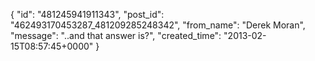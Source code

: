  {
   "id": "481245941911343",
   "post_id": "462493170453287_481209285248342",
   "from_name": "Derek Moran",
   "message": "..and that answer is?",
   "created_time": "2013-02-15T08:57:45+0000"
 }
